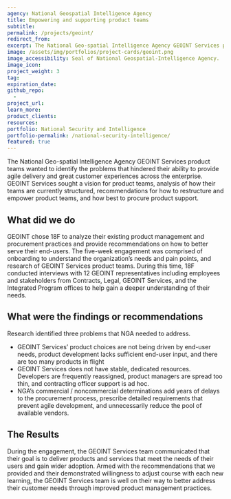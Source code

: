 ```yaml
---
agency: National Geospatial Intelligence Agency
title: Empowering and supporting product teams
subtitle: 
permalink: /projects/geoint/
redirect_from: 
excerpt: The National Geo-spatial Intelligence Agency GEOINT Services product teams wanted to identify the problems that hindered their ability to provide agile delivery and great customer experiences across the enterprise. 
image: /assets/img/portfolios/project-cards/geoint.png
image_accessibility: Seal of National Geospatial-Intelligence Agency.
image_icon:
project_weight: 3
tag: 
expiration_date:
github_repo:
  - 
project_url:
learn_more:
product_clients:
resources:
portfolio: National Security and Intelligence
portfolio-permalink: /national-security-intelligence/
featured: true
---
```


The National Geo-spatial Intelligence Agency GEOINT Services product teams wanted to identify the problems that hindered their ability to provide agile delivery and great customer experiences across the enterprise. GEOINT Services sought a vision for  product teams, analysis of how their teams are currently structured, recommendations for how to restructure and empower product teams, and how best to procure product support. 

## What did we do

GEOINT chose 18F to analyze their existing product management and procurement practices and provide recommendations on how to better serve their end-users. The five-week engagement was comprised of onboarding to understand the organization’s needs and pain points, and research of GEOINT Services product teams. During this time, 18F conducted interviews with 12 GEOINT representatives including employees and stakeholders from Contracts, Legal, GEOINT Services, and the Integrated Program offices to help gain a deeper understanding of their needs.

## What were the findings or recommendations

Research identified three problems that NGA needed to address.

- GEOINT Services’ product choices are not being driven by end-user needs, product development lacks sufficient end-user input, and there are too many products in flight
- GEOINT Services does not have stable, dedicated resources. Developers are frequently reassigned, product managers are spread too thin, and contracting officer support is ad hoc.
- NGA’s commercial / noncommercial determinations add years of delays to the procurement process, prescribe detailed requirements that prevent agile development, and unnecessarily reduce the pool of available vendors.

## The Results

During the engagement, the GEOINT Services team communicated that their goal is to deliver products and services that meet the needs of their users and gain wider adoption.  Armed with the recommendations that we provided and their demonstrated willingness to adjust course with each new learning, the GEOINT Services team is well on their way to better address their customer needs through improved product management practices.
